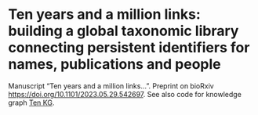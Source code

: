 # Ten years and a million links: building a global taxonomic library connecting persistent identifiers for names, publications and people


Manuscript “Ten years and a million links…”. Preprint on bioRxiv https://doi.org/10.1101/2023.05.29.542697. See also code for knowledge graph [Ten KG](https://github.com/rdmpage/ten-kg).
